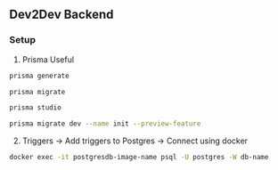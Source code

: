 ## Dev2Dev Backend

### Setup

1. Prisma Useful

```bash
prisma generate

prisma migrate

prisma studio

prisma migrate dev --name init --preview-feature
```

2. Triggers -> Add triggers to Postgres
   -> Connect using docker

```bash
docker exec -it postgresdb-image-name psql -U postgres -W db-name
```
